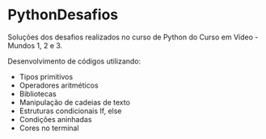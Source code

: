 # PythonDesafios

Soluções dos desafios realizados no curso de Python do Curso em Vídeo - Mundos 1, 2 e 3.

Desenvolvimento de códigos utilizando:
- Tipos primitivos
- Operadores aritméticos
- Bibliotecas 
- Manipulação de cadeias de texto
- Estruturas condicionais If, else
- Condições aninhadas
- Cores no terminal


